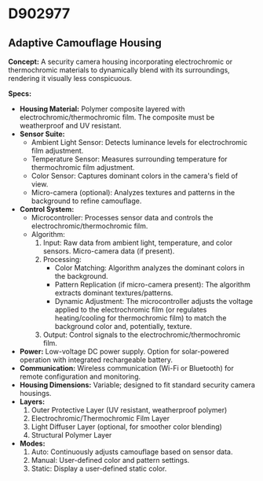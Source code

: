 # D902977

## Adaptive Camouflage Housing

**Concept:** A security camera housing incorporating electrochromic or thermochromic materials to dynamically blend with its surroundings, rendering it visually less conspicuous.

**Specs:**

*   **Housing Material:** Polymer composite layered with electrochromic/thermochromic film. The composite must be weatherproof and UV resistant.
*   **Sensor Suite:**
    *   Ambient Light Sensor: Detects luminance levels for electrochromic film adjustment.
    *   Temperature Sensor: Measures surrounding temperature for thermochromic film adjustment.
    *   Color Sensor: Captures dominant colors in the camera's field of view.
    *   Micro-camera (optional): Analyzes textures and patterns in the background to refine camouflage.
*   **Control System:**
    *   Microcontroller: Processes sensor data and controls the electrochromic/thermochromic film.
    *   Algorithm:
        1.  Input: Raw data from ambient light, temperature, and color sensors. Micro-camera data (if present).
        2.  Processing:
            *   Color Matching: Algorithm analyzes the dominant colors in the background.
            *   Pattern Replication (if micro-camera present): The algorithm extracts dominant textures/patterns.
            *   Dynamic Adjustment: The microcontroller adjusts the voltage applied to the electrochromic film (or regulates heating/cooling for thermochromic film) to match the background color and, potentially, texture.
        3.  Output: Control signals to the electrochromic/thermochromic film.
*   **Power:** Low-voltage DC power supply. Option for solar-powered operation with integrated rechargeable battery.
*   **Communication:** Wireless communication (Wi-Fi or Bluetooth) for remote configuration and monitoring.
*   **Housing Dimensions:** Variable; designed to fit standard security camera housings.
*   **Layers:**
    1.  Outer Protective Layer (UV resistant, weatherproof polymer)
    2.  Electrochromic/Thermochromic Film Layer
    3.  Light Diffuser Layer (optional, for smoother color blending)
    4.  Structural Polymer Layer
*   **Modes:**
    1.  Auto: Continuously adjusts camouflage based on sensor data.
    2.  Manual: User-defined color and pattern settings.
    3.  Static: Display a user-defined static color.